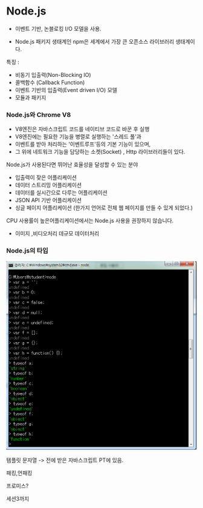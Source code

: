# Node.js

- 이벤트 기반, 논블로킹 I/O 모델을 사용.

- Node.js 패키지 생태계인 npm은 세계에서 가장 큰 오픈소스 라이브러리 생태계이다.



특징 :

- 비동기 입출력(Non-Blocking IO)
- 콜백함수 (Callback Function)
- 이벤트 기반의 입출력(Event driven I/O) 모델
- 모듈과 패키지



### Node.js와 Chrome V8

- V8엔진은 자바스크립트 코드를 네이티브 코드로 바꾼 후 실행
- V8엔진에는 필요한 기능을 병렬로 실행하는 '스레드 풀'과
- 이벤트를 받아 처리하는 '이벤트루프'등의 기본 기능이 있으며,
- 그 위에 네트워크 기능을 담당하는 소켓(Socket) , Http 라이브러리들이 있다.



Node.js가 사용된다면 뛰어난 효율성을 달성할 수 있는 분야

- 입출력이 잦은 어플리케이션
- 데이터 스트리밍 어플리케이션
- 데이터를 실시간으로 다루는 어플리케이션
- JSON API 기반 어플리케이션
- 싱글 페이지 어플리케이션 (한가지 언어로 전체 웹 페이지를 만들 수 있게 되었다.)



CPU 사용률이 높은어플리케이션에서는 Node.js 사용을 권장하지 않습니다.

- 이미지 ,비디오처리 데규모 데이터처리



### Node.js의 타입



![1564104618052](<https://github.com/Q3333/ITL/blob/master/Node.js/190729/images/type.PNG>)



템플릿 문자열 -> 전에 받은 자바스크립트 PT에 있음.



패킹,언패킹

프로미스?

세션3까지 